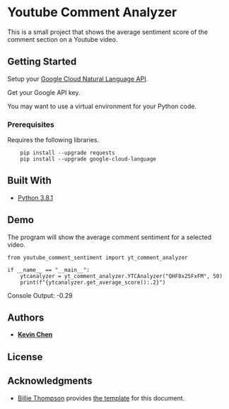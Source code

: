 # Youtube Comment Analyzer

This is a small project that shows the average sentiment score of the comment section on a Youtube video.

## Getting Started

Setup your [Google Cloud Natural Language API](https://cloud.google.com/natural-language/docs/quickstart-client-libraries).

Get your Google API key.

You may want to use a virtual environment for your Python code.

### Prerequisites

Requires the following libraries.

```
    pip install --upgrade requests
    pip install --upgrade google-cloud-language
```

## Built With

* [Python 3.8.1](https://www.python.org/downloads/release/python-381/)

## Demo

The program will show the average comment sentiment for a selected video.

```
from youtube_comment_sentiment import yt_comment_analyzer

if __name__ == "__main__":
    ytcanalyzer = yt_comment_analyzer.YTCAnalyzer("QHF8x25FxFM", 50)
    print(f"{ytcanalyzer.get_average_score():.2}")
```

Console Output: -0.29

## Authors

* **[Kevin Chen](https://github.com/kkchen-dev)**

## License

## Acknowledgments

* [Billie Thompson](https://gist.github.com/PurpleBooth) provides [the template]((https://gist.github.com/PurpleBooth/109311bb0361f32d87a2)) for this document.